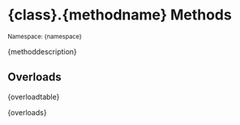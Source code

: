 # {class}.{methodname} Methods
<small>Namespace: {namespace}</small>

{methoddescription}

## Overloads

{overloadtable}

{overloads}